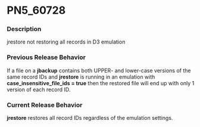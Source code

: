 # PN5_60728

<PageHeader />

### Description

jrestore not restoring all records in D3 emulation



### Previous Release Behavior

If a file on a **jbackup** contains both UPPER- and lower-case versions of the same record IDs and **jrestore** is running in an emulation with **case\_insensitive\_file\_ids = true** then the restored file will end up with only 1 version of each record ID.



### Current Release Behavior

**jrestore** restores all record IDs regardless of the emulation settings.

  
<PageFooter />
